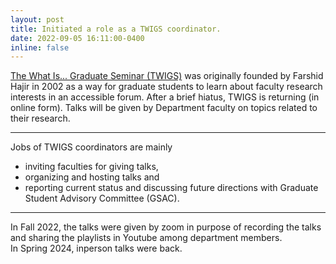 ```yaml
---
layout: post
title: Initiated a role as a TWIGS coordinator.
date: 2022-09-05 16:11:00-0400
inline: false
---
```


<a href='https://www.math.umass.edu/seminars/TWIGS'>The What Is... Graduate Seminar (TWIGS)</a> was originally founded by Farshid Hajir in 2002 as a way for graduate students to learn about faculty research interests in an accessible forum. After a brief hiatus, TWIGS is returning (in online form). Talks will be given by Department faculty on topics related to their research.

***

Jobs of TWIGS coordinators are mainly

<ul>
    <li>inviting faculties for giving talks,</li>
    <li>organizing and hosting talks and</li>
    <li>reporting current status and discussing future directions with Graduate Student Advisory Committee (GSAC). </li>
</ul>

***

In Fall 2022, the talks were given by zoom in purpose of recording the talks and sharing the playlists in Youtube among department members.  <br>
In Spring 2024, inperson talks were back.
